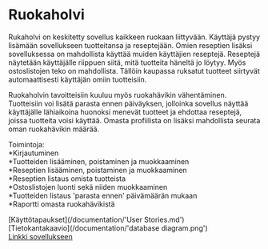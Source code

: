 # Ruokaholvi
Rukaholvi on keskitetty sovellus kaikkeen ruokaan liittyvään. Käyttäjä pystyy lisämään sovellukseen tuotteitansa ja reseptejään. Omien reseptien lisäksi sovelluksessa on mahdollista käyttää muiden käyttäjien reseptejä. Reseptejä näytetään 
käyttäjälle riippuen siitä, mitä tuotteita häneltä jo löytyy. Myös ostoslistojen teko on mahdollista. Tällöin kaupassa ruksatut 
tuotteet siirtyvät automaattisesti käyttäjän omiin tuotteisiin.

Ruokaholvin tavoitteisiin kuuluu myös ruokahävikin vähentäminen. Tuotteisiin voi lisätä parasta ennen päiväyksen, jolloinka sovellus näyttää käyttäjälle lähiaikoina huonoksi menevät tuotteet ja ehdottaa reseptejä, joissa tuotteita voisi käyttää. Omasta profiilista on lisäksi mahdollista seurata oman ruokahävikin määrää.  

Toimintoja:  
  *Kirjautuminen  
  *Tuotteiden lisääminen, poistaminen ja muokkaaminen  
  *Reseptien lisääminen, poistaminen ja muokkaaminen  
  *Reseptien listaus omista tuotteista  
  *Ostoslistojen luonti sekä niiden muokkaaminen  
  *Tuotteiden listaus 'parasta ennen' päivämäärän mukaan  
  *Raportti omasta ruokahävikistä  

[Käyttötapaukset](/documentation/'User Stories.md')  
[Tietokantakaavio](/documentation/'database diagram.png')  
[Linkki sovellukseen](https://ruokaholvi.herokuapp.com/)  
